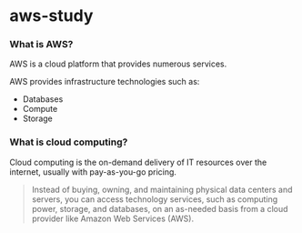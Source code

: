# aws-study

### What is AWS?
AWS is a cloud platform that provides numerous services.

AWS provides infrastructure technologies such as:
- Databases
- Compute
- Storage

### What is cloud computing?
Cloud computing is the on-demand delivery of IT resources over the internet, usually with pay-as-you-go pricing.

> Instead of buying, owning, and maintaining physical data centers and servers,
> you can access technology services, such as computing power, storage, and databases,
> on an as-needed basis from a cloud provider like Amazon Web Services (AWS).
